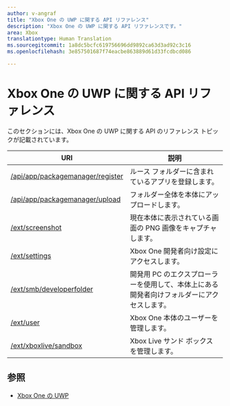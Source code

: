 ```yaml
---
author: v-angraf
title: "Xbox One の UWP に関する API リファレンス"
description: "Xbox One の UWP に関する API リファレンスです。"
area: Xbox
translationtype: Human Translation
ms.sourcegitcommit: 1a8dc5bcfc619756696dd9892ca63d3ad92c3c16
ms.openlocfilehash: 3e857501687f74eacbe863889d61d33fcdbcd086

---
```


# Xbox One の UWP に関する API リファレンス

このセクションには、Xbox One の UWP に関する API のリファレンス トピックが記載されています。

| URI      | 説明 |
|------------|-------------|
|[/api/app/packagemanager/register](wdp-loose-folder-register-api.md)| ルース フォルダーに含まれているアプリを登録します。 |
|[/api/app/packagemanager/upload](wdp-folder-upload.md)| フォルダー全体を本体にアップロードします。 |
|[/ext/screenshot](wdp-media-capture-api.md)| 現在本体に表示されている画面の PNG 画像をキャプチャします。 |
|[/ext/settings](wdp-xboxsettings-api.md)| Xbox One 開発者向け設定にアクセスします。 |
|[/ext/smb/developerfolder](wdp-smb-api.md)| 開発用 PC のエクスプローラーを使用して、本体上にある開発者向けフォルダーにアクセスします。 |
|[/ext/user](wdp-user-management.md)| Xbox One 本体のユーザーを管理します。 |
|[/ext/xboxlive/sandbox](wdp-sandbox-api.md)| Xbox Live サンド ボックスを管理します。 |

## 参照

- [Xbox One の UWP](index.md)



<!--HONumber=Jul16_HO1-->


